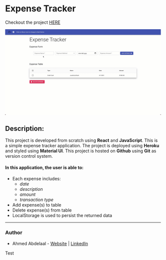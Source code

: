 # Expense Tracker

Checkout the project [HERE](https://polar-sands-39515.herokuapp.com/)

![expense-tracker-gif](./src/assets/expense-tracker.gif)

## Description:

This project is developed from scratch using **React** and **JavaScript**. This is a simple expense tracker application. The project is deployed using **Heroku** and styled using **Material UI**. This project is hosted on **Github** using **Git** as version control system.

#### In this application, the user is able to:

- Each expense includes:
  - _date_
  - _description_
  - _amount_
  - _transaction type_
- Add expense(s) to table
- Delete expense(s) from table
- LocalStorage is used to persist the returned data

---

### Author

- Ahmed Abdelaal - [Website](https://aa-dev.io/) | [LinkedIn](https://www.linkedin.com/in/aa-dev/)

Test
